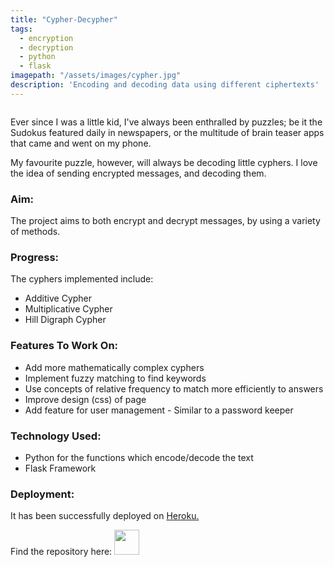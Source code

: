 ```yaml
---
title: "Cypher-Decypher"
tags:
  - encryption
  - decryption
  - python
  - flask
imagepath: "/assets/images/cypher.jpg"
description: 'Encoding and decoding data using different ciphertexts'
---
```

<!--image-->
<img src="{{ page.imagepath }}" alt="">

<!--background-->
Ever since I was a little kid, I've always been enthralled by puzzles; be it the Sudokus featured daily in newspapers, or the multitude of brain teaser apps that came and went on my phone.

My favourite puzzle, however, will always be decoding little cyphers. I love the idea of sending encrypted messages, and decoding them. 

### Aim: ###
The project aims to both encrypt and decrypt messages, by using a variety of methods.

### Progress: ###
The cyphers implemented include:
<ul> 
<li> Additive Cypher </li>
<li> Multiplicative Cypher </li>
<li> Hill Digraph Cypher </li>
</ul>

### Features To Work On: ###
<ul>
<li> Add more mathematically complex cyphers </li>
<li> Implement fuzzy matching to find keywords </li>
<li> Use concepts of relative frequency to match more efficiently to answers </li>
<li> Improve design (css) of page </li>
<li> Add feature for user management - Similar to a password keeper </li>
</ul>

### Technology Used: ###
<ul>
<li> Python for the functions which encode/decode the text </li>
<li> Flask Framework </li>
</ul>


### Deployment: ###
It has been successfully deployed on <a href='https://cypher-decypher.herokuapp.com/'>Heroku.</a>

Find the repository here: 
<a href="https://github.com/PratikshaJain37/cypher-decypher">
<img src="{{ site.url }}{{ site.baseurl }}/assets/images/github.png" height='40' width='40' alt="">
</a> 
